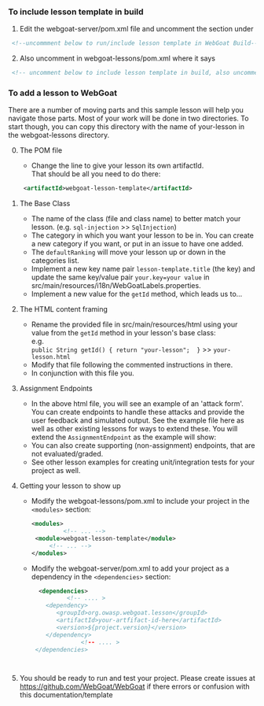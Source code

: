 ### To include lesson template in build ###
1. Edit the webgoat-server/pom.xml file and uncomment the section under  
  ```xml  
   <!--uncommment below to run/include lesson template in WebGoat Build-->  
  ```

2. Also uncomment in webgoat-lessons/pom.xml where it says    
  ```xml  
   <!-- uncomment below to include lesson template in build, also uncomment the dependency in webgoat-server/pom.xml-->
  ```  
  
### To add a lesson to WebGoat ###

There are a number of moving parts and this sample lesson will help you navigate those parts. Most of your work will be done in two directories. To start though, you can copy this directory with the name of your-lesson in the webgoat-lessons directory.

0. The POM file  

    *  Change the line to give your lesson its own artifactId.   
        That should be all you need to do there:  
	```xml  
	 <artifactId>webgoat-lesson-template</artifactId>  
	```  
1. The Base Class  

    *  The name of the class (file and class name) to better match your lesson. (e.g. `sql-injection` >> `SqlInjection`)  
    *  The category in which you want your lesson to be in. You can create a new category if you want, or put in an issue to have one added.  
    * The `defaultRanking` will move your lesson up or down in the categories list.  
    * Implement a new key name pair `lesson-template.title` (the key) and update the same key/value pair `your.key=your value` in src/main/resources/i18n/WebGoatLabels.properties.  
    * Implement a new value for the `getId` method, which leads us to...  

2. The HTML content framing  

    * Rename the provided file in src/main/resources/html using your value from the `getId` method in your lesson's base class:  
	e.g.   
	`public String getId() { return "your-lesson";  }` >> `your-lesson.html`   
    * Modify that file following the commented instructions in there.   
    * In conjunction with this file you.  

3. Assignment Endpoints    
    * In the above html file, you will see an example of an 'attack form'. You can create endpoints to handle these attacks and provide the user feedback and simulated output. See the example file here as well as other existing lessons for ways to extend these.  You will extend the `AssignmentEndpoint` as the example will show:  
    * You can also create supporting (non-assignment) endpoints, that are not evaluated/graded.  
    * See other lesson examples for creating unit/integration tests for your project as well.


4. Getting your lesson to show up  

    * Modify the webgoat-lessons/pom.xml to include your project in the `<modules>` section:  
        ```xml
	  <modules>
	             <!-- ... -->
	     <module>webgoat-lesson-template</module>
		     <!-- ... -->
	  </modules>
        ```
	
    * Modify the webgoat-server/pom.xml to add your project as a dependency in the `<dependencies>` section:   
       ```xml
         <dependencies>
	             <!-- .... >
           <dependency>
              <groupId>org.owasp.webgoat.lesson</groupId>
              <artifactId>your-artfifact-id-here</artifactId>
              <version>${project.version}</version>
           </dependency>
                     <!-- .... >
        </dependencies>
    ```
        

5. You should be ready to run and test your project. Please create issues at https://github.com/WebGoat/WebGoat if there errors or confusion with this documentation/template
